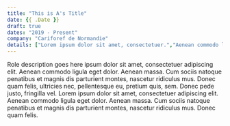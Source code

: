 ```yaml
---
title: "This is A's Title"
date: {{ .Date }}
draft: true
dates: "2019 - Present"
company: "Cariforef de Normandie"
details: ["Lorem ipsum dolor sit amet, consectetuer.","Aenean commodo ligula eget dolor.","Etiam ultricies nisi vel augue."]
---
```

Role description goes here ipsum dolor sit amet, consectetuer adipiscing elit. Aenean commodo ligula eget dolor. Aenean massa. Cum sociis natoque penatibus et magnis dis parturient montes, nascetur ridiculus mus. Donec quam felis, ultricies nec, pellentesque eu, pretium quis, sem. Donec pede justo, fringilla vel. Lorem ipsum dolor sit amet, consectetuer adipiscing elit. Aenean commodo ligula eget dolor. Aenean massa. Cum sociis natoque penatibus et magnis dis parturient montes, nascetur ridiculus mus. Donec quam felis.
